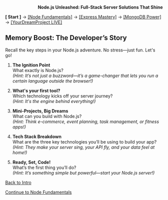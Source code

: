 **<p align="right">Node.js Unleashed: Full-Stack Server Solutions That Shine</p>**

**[ Start ]** → [[Node Fundamentals]](chapter-01/1-1.md) → [[Express Mastery]](#express) → [[MongoDB Power]](#mongodb) → [[YourDreamProject LIVE]](#project)

## Memory Boost: The Developer’s Story

Recall the key steps in your Node.js adventure. No stress—just fun. Let's go!

1. **The Ignition Point**<br />
   What exactly is Node.js?<br />
   *(Hint: It’s not just a buzzword—it’s a game-changer that lets you run a certain language outside the browser!)*

2. **What's your first tool?**<br />
   Which technology kicks off your server journey?<br />
   *(Hint: It's the engine behind everything!)*

3. **Mini-Projects, Big Dreams**<br />
   What can you build with Node.js?<br />
   *(Hint: Think e-commerce, event planning, task management, or fitness apps!)*

4. **Tech Stack Breakdown**<br />
   What are the three key technologies you’ll be using to build your app?<br />
   *(Hint: They make your server sing, your API fly, and your data feel at home!)*

5. **Ready, Set, Code!**<br />
   What’s the first thing you’ll do?<br />
   *(Hint: It’s something simple but powerful—start your Node.js server!)*

[Back to Intro](Introduction.md)

[Continue to Node Fundamentals](chapter-01/1-1.md)

